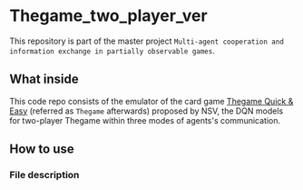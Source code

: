 # Thegame_two_player_ver
This repository is part of the master project `Multi-agent cooperation and information exchange in partially observable games`.

## What inside
This code repo consists of the emulator of the card game [Thegame Quick & Easy](https://nsv-games.com/the-game-quick-easy/) (referred as `Thegame` afterwards) proposed by NSV, the DQN models for two-player Thegame within three modes of agents's communication. 

## How to use
### File description
